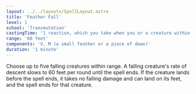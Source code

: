 ```yaml
---
layout: ../../layouts/SpellLayout.astro
title: 'Feather Fall'
level: 1
school: 'Transmutation'
castingTime: '1 reaction, which you take when you or a creature within 60 feet of you falls'
range: '60 feet'
components: 'V, M (a small feather or a piece of down)'
duration: '1 minute'
---
```


Choose up to five falling creatures within range. A falling creature's rate of descent slows to 60 feet per round until the spell ends. If the creature lands before the spell ends, it takes no falling damage and can land on its feet, and the spell ends for that creature.